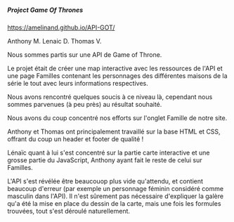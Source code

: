 ##### Project Game Of Thrones #####
https://amelinand.github.io/API-GOT/


Anthony M. Lenaic D. Thomas V.

Nous sommes partis sur une API de Game of Throne.

Le projet était de créer une map interactive avec les ressources de l'API et une page Familles contenant les personnages des différentes maisons de la série le tout avec leurs informations respectives.

Nous avons rencontré quelques soucis à ce niveau là, cependant nous sommes parvenues (à peu près) au résultat souhaité.


Nous avons du coup concentré nos efforts sur l'onglet Famille de notre site.

Anthony et Thomas ont principalement travaillé sur la base HTML et CSS, offrant du coup un header et footer de qualité ! 

Lénaïc quant à lui s'est concentré sur la partie carte interactive et une grosse partie du JavaScript, Anthony ayant fait le reste de celui sur Familles.

L'API s'est révélée être beaucouop plus vide qu'attendu, et contient beaucoup d'erreur (par exemple un personnage féminin considéré comme masculin dans l'API).
Il n'est sûrement pas nécessaire d'expliquer la galère qu'a été la mise en place du dessin de la carte, mais une fois les formules trouvées, tout s'est déroulé naturellement.
